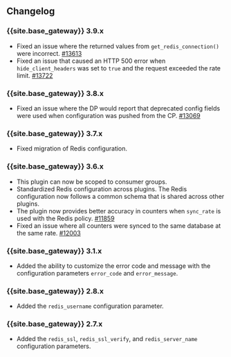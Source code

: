 ## Changelog

### {{site.base_gateway}} 3.9.x
* Fixed an issue where the returned values from `get_redis_connection()` were incorrect.
[#13613](https://github.com/Kong/kong/issues/13613)
* Fixed an issue that caused an HTTP 500 error when `hide_client_headers` was set to `true` and the request exceeded the rate limit.
[#13722](https://github.com/Kong/kong/issues/13722)

### {{site.base_gateway}} 3.8.x
* Fixed an issue where the DP would report that deprecated config fields were used when configuration was pushed from the CP.
   [#13069](https://github.com/Kong/kong/issues/13069)

### {{site.base_gateway}} 3.7.x
* Fixed migration of Redis configuration.

### {{site.base_gateway}} 3.6.x
* This plugin can now be scoped to consumer groups.
* Standardized Redis configuration across plugins. The Redis configuration now follows a common schema that is shared across other plugins.
* The plugin now provides better accuracy in counters when `sync_rate` is used with the Redis policy.
[#11859](https://github.com/Kong/kong/issues/11859)
* Fixed an issue where all counters were synced to the same database at the same rate.
[#12003](https://github.com/Kong/kong/issues/12003)

### {{site.base_gateway}} 3.1.x
* Added the ability to customize the error code and message with
the configuration parameters `error_code` and `error_message`.

### {{site.base_gateway}} 2.8.x

* Added the `redis_username` configuration parameter.

### {{site.base_gateway}}  2.7.x

* Added the `redis_ssl`, `redis_ssl_verify`, and `redis_server_name` configuration parameters.

[api-object]: /gateway/latest/admin-api/#api-object
[configuration]: /gateway/latest/reference/configuration
[consumer-object]: /gateway/api/admin-ee/latest/#/Consumers/list-consumer/
